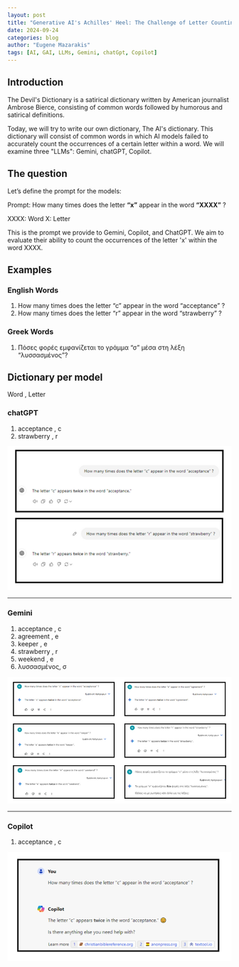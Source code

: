 ```yaml
---
layout: post
title: "Generative AI's Achilles' Heel: The Challenge of Letter Counting"
date: 2024-09-24
categories: blog
author: "Eugene Mazarakis"
tags: [AI, GAI, LLMs, Gemini, chatGpt, Copilot]
---
```



## Introduction

The Devil's Dictionary is a satirical dictionary written by American journalist Ambrose Bierce, consisting of common words followed by humorous and satirical definitions. 

Today, we will try to write our own dictionary, The AI's dictionary.
This dictionary will consist of common words in which AI models failed to accurately count the occurrences of a certain letter within a word.
We will examine three "LLMs": Gemini, chatGPT, Copilot.


## The question

Let’s define the prompt for the models:

Prompt: How many times does the letter **“x”** appear in the word **“XXXX”** ?

XXXX: Word
X: Letter

This is the prompt we provide to Gemini, Copilot, and ChatGPT. We aim to evaluate their ability to count the occurrences of the letter 'x' within the word XXXX.

## Examples

### English Words
1. How many times does the letter “c” appear in the word “acceptance” ?
2. How many times does the letter “r” appear in the word “strawberry” ?

### Greek Words
1. Πόσες φορές εμφανίζεται το γράμμα “σ” μέσα στη λέξη “λυσσασμένος”?

   
## Dictionary per model
Word , Letter

### chatGPT
1. acceptance , c
2. strawberry , r 

![Photo 1](/assets/Img/BlogImages/002.BlogPost_24_09_2024/001.chatGPT_counting.png)

---

### Gemini
1. acceptance , c
2. agreement , e
3. keeper , e
4. strawberry , r
5. weekend , e
6. λυσσασμένος, σ

![Photo 2](/assets/Img/BlogImages/002.BlogPost_24_09_2024/002.Gemini_counting.png)
   
---

### Copilot
1. acceptance , c

![Photo 3](/assets/Img/BlogImages/002.BlogPost_24_09_2024/003.copilot_counting.png)

